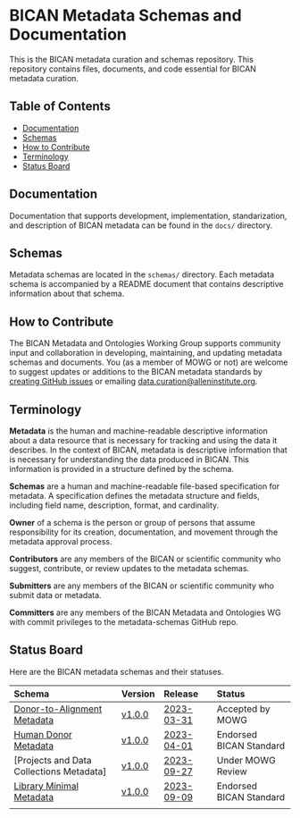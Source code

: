 # BICAN Metadata Schemas and Documentation
This is the BICAN metadata curation and schemas repository. This repository contains files, documents, and code essential for BICAN metadata curation. 

## Table of Contents
- [Documentation](#documentation)
- [Schemas](#schemas)
- [How to Contribute](#how-to-contribute)
- [Terminology](#terminology)
- [Status Board](#status-board)

## Documentation

Documentation that supports development, implementation, standarization, and description of BICAN metadata can be found in the `docs/` directory. 

## Schemas

Metadata schemas are located in the `schemas/` directory. Each metadata schema is accompanied by a README document that contains descriptive information about that schema. 

## How to Contribute

The BICAN Metadata and Ontologies Working Group supports community input and collaboration in developing, maintaining, and updating metadata schemas and documents. You (as a member of MOWG or not) are welcome to suggest updates or additions to the BICAN metadata standards by [creating GitHub issues](https://github.com/brain-bican/metadata-schemas/issues/new) or emailing [data.curation@alleninstitute.org](data.curation@alleninstitute.org).

## Terminology

**Metadata** is the human and machine-readable descriptive information about a data resource that is necessary for tracking and using the data it describes. In the context of BICAN, metadata is descriptive information that is necessary for understanding the data produced in BICAN. This information is provided in a structure defined by the schema.

**Schemas** are a human and machine-readable file-based specification for metadata. A specification defines the metadata structure and fields, including field name, description, format, and cardinality.

**Owner** of a schema is the person or group of persons that assume responsibility for its creation, documentation, and movement through the metadata approval process.

**Contributors** are any members of the BICAN or scientific community who suggest, contribute, or review updates to the metadata schemas.

**Submitters** are any members of the BICAN or scientific community who submit data or metadata.

**Committers** are any members of the BICAN Metadata and Ontologies WG with commit privileges to the metadata-schemas GitHub repo.

## Status Board

Here are the BICAN metadata schemas and their statuses.

| Schema | Version | Release | Status |
|:--|:--|:--|:--|
| [Donor-to-Alignment Metadata] | [v1.0.0] |  [2023-03-31] | Accepted by MOWG |
| [Human Donor Metadata] | [v1.0.0] | [2023-04-01] | Endorsed BICAN Standard |
| [Projects and Data Collections Metadata] | [v1.0.0] | [2023-09-27] | Under MOWG Review |
| [Library Minimal Metadata] | [v1.0.0] | [2023-09-09] | Endorsed BICAN Standard |
| | | | |

[Donor-to-Alignment Metadata]: docs/schemas/Donor-to-Alignment-Metadata
[v1.0.0]: docs/schemas/Donor-to-Alignment-Metadata/Donor-to-Alignment-Metadata-README.md
[2023-03-31]: https://github.com/brain-bican/metadata-schemas/releases

[Human Donor Metadata]: http://github.com/brain-bican/metadata-schemas/docs/schemas/Human-Donor-Metadata
[v1.0.0]: http://github.com/brain-bican/metadata-schemas/docs/schemas/Human-Donor-Metadata/BICAN-Human-Donor-Metadata-Schema-README.md
[2023-04-01]: https://github.com/brain-bican/metadata-schemas/releases

[Projects and Data Collection Metadata]: http://github.com/brain-bican/metadata-schemas/docs/schemas/project-registration-bican
[v1.0.0]: http://github.com/brain-bican/metadata-schemas/docs/schemas/project-registration-bican/README.md
[2023-09-27]: http://github.com/brain-bican/metadata-schemas/releases

[Library Minimal Metadata]: docs/schemas/Library-Minimal-Metadata
[v1.0.0]: docs/schemas/Library-Minimal-Metadata-README.md
[2023-09-09]: https://github.com/brain-bican/metadata-schemas/releases
